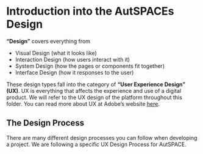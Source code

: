 # Introduction into the AutSPACEs Design

**“Design”** covers everything from 
- Visual Design (what it looks like)
- Interaction Design (how users interact with it)
- System Design (how the pages or components fit together)
- Interface Design (how it responses to the user)

These design types fall into the category of **“User Experience Design” (UX)**. UX is everything that affects the experience and use of a digital product. We will refer to the UX design of the platform throughout this folder. 
You can read more about UX at Adobe’s website [here](https://xd.adobe.com/ideas/career-tips/what-is-ux-design/).  


## The Design Process 
There are many different design processes you can follow when developing a project. We are following a specific UX Design Process for AutSPACE. 




